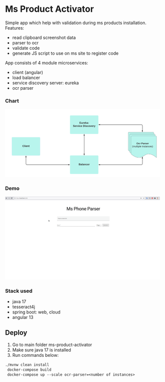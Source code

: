 # Ms Product Activator

Simple app which help with validation during ms products installation. Features:

* read clipboard screenshot data
* parser to ocr
* validate code
* generate JS script to use on ms site to register code

App consists of 4 module microservices:

- client (angular)
- load balancer
- service discovery server: eureka
- ocr parser

### Chart

![](pic/chart.png)

### Demo

![](pic/demo.gif)

### Stack used

* java 17
* tesseract4j
* spring boot: web, cloud
* angular 13

## Deploy

1. Go to main folder ms-product-activator
2. Make sure java 17 is installed
3. Run commands below:

```
./mvnw clean install
 docker-compose build
 docker-compose up --scale ocr-parser=<number of instances>
```
